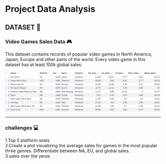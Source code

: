 # Project Data Analysis

## DATASET :file_folder:

### Video Games Sales Data :video_game:
This dataset contains records of popular video games in North America, Japan, Europe and other parts of the world. Every video game in this dataset has at least 100k global sales.

<img src="./img/Capture.PNG">

---------------------------------------------------

### challenges :computer:

1.Top 5 platform seals <br/>
2.Create a plot visualizing the average sales for games in the most popular three genres. Differentiate between NA, EU, and global sales.<br/>
3.sales over the yeras
